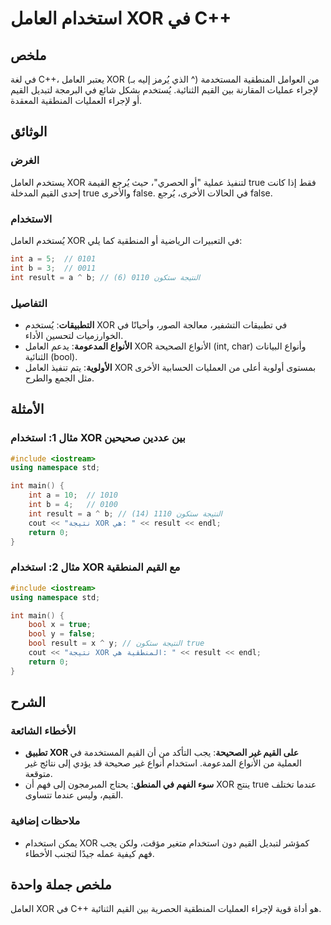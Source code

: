 <!--
Meta Description: # استخدام العامل XOR في C++ ## ملخص في لغة C++، يعتبر العامل XOR (الذي يُرمز إليه بـ ^) من العوامل المنطقية المستخدمة لإجراء عمليات المقارنة بين القيم...
Meta Keywords: xor, القيم, int, العامل, استخدام
-->

# استخدام العامل XOR في C++

## ملخص
في لغة C++، يعتبر العامل XOR (الذي يُرمز إليه بـ ^) من العوامل المنطقية المستخدمة لإجراء عمليات المقارنة بين القيم الثنائية. يُستخدم بشكل شائع في البرمجة لتبديل القيم أو لإجراء العمليات المنطقية المعقدة.

## الوثائق
### الغرض
يستخدم العامل XOR لتنفيذ عملية "أو الحصري"، حيث يُرجع القيمة true فقط إذا كانت إحدى القيم المدخلة true والأخرى false. في الحالات الأخرى، يُرجع false.

### الاستخدام
يُستخدم العامل XOR في التعبيرات الرياضية أو المنطقية كما يلي:

```cpp
int a = 5;  // 0101
int b = 3;  // 0011
int result = a ^ b; // النتيجة ستكون 0110 (6)
```

### التفاصيل
- **التطبيقات**: يُستخدم XOR في تطبيقات التشفير، معالجة الصور، وأحيانًا في الخوارزميات لتحسين الأداء.
- **الأنواع المدعومة**: يدعم العامل XOR الأنواع الصحيحة (int, char) وأنواع البيانات الثنائية (bool).
- **الأولوية**: يتم تنفيذ العامل XOR بمستوى أولوية أعلى من العمليات الحسابية الأخرى مثل الجمع والطرح.

## الأمثلة
### مثال 1: استخدام XOR بين عددين صحيحين
```cpp
#include <iostream>
using namespace std;

int main() {
    int a = 10;  // 1010
    int b = 4;   // 0100
    int result = a ^ b; // النتيجة ستكون 1110 (14)
    cout << "نتيجة XOR هي: " << result << endl;
    return 0;
}
```

### مثال 2: استخدام XOR مع القيم المنطقية
```cpp
#include <iostream>
using namespace std;

int main() {
    bool x = true;
    bool y = false;
    bool result = x ^ y; // النتيجة ستكون true
    cout << "نتيجة XOR المنطقية هي: " << result << endl;
    return 0;
}
```

## الشرح
### الأخطاء الشائعة
- **تطبيق XOR على القيم غير الصحيحة**: يجب التأكد من أن القيم المستخدمة في العملية من الأنواع المدعومة. استخدام أنواع غير صحيحة قد يؤدي إلى نتائج غير متوقعة.
- **سوء الفهم في المنطق**: يحتاج المبرمجون إلى فهم أن XOR ينتج true عندما تختلف القيم، وليس عندما تتساوى.

### ملاحظات إضافية
- يمكن استخدام XOR كمؤشر لتبديل القيم دون استخدام متغير مؤقت، ولكن يجب فهم كيفية عمله جيدًا لتجنب الأخطاء.

## ملخص جملة واحدة
العامل XOR في C++ هو أداة قوية لإجراء العمليات المنطقية الحصرية بين القيم الثنائية.